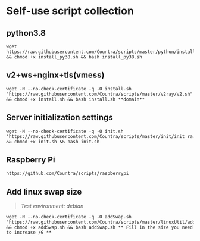 # Self-use script collection

## python3.8

```shell
wget https://raw.githubusercontent.com/Countra/scripts/master/python/install_py38.sh && chmod +x install_py38.sh && bash install_py38.sh
```

## v2+ws+nginx+tls(vmess)

```shell
wget -N --no-check-certificate -q -O install.sh "https://raw.githubusercontent.com/Countra/scripts/master/v2ray/v2.sh" && chmod +x install.sh && bash install.sh **domain**
```

## Server initialization settings

```shell
wget -N --no-check-certificate -q -O init.sh "https://raw.githubusercontent.com/Countra/scripts/master/init/init_ra.sh" && chmod +x init.sh && bash init.sh
```

## Raspberry Pi

```shell
https://github.com/Countra/scripts/raspberrypi
```

## Add linux swap size

> *Test environment: debian*

```shell
wget -N --no-check-certificate -q -O addSwap.sh "https://raw.githubusercontent.com/Countra/scripts/master/linuxUtil/addSwap/addSwap.sh" && chmod +x addSwap.sh && bash addSwap.sh ** Fill in the size you need to increase /G **
```
